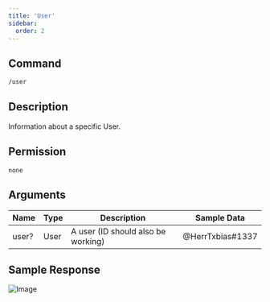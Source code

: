 ```yaml
---
title: 'User'
sidebar:
  order: 2
---
```


## Command

```txt
/user
```

## Description

Information about a specific User.

## Permission

` none `

## Arguments

| Name | Type | Description | Sample Data |
| ---- | ---- | ----------- | ----------- |
| user? | User | A user (ID should also be working) | @HerrTxbias#1337 |

## Sample Response

![Image](https://cdn.utilbot.co/2021-05-28_fc1377b5-e7a0-4136-b34a-b9b8635adf6a.png)
